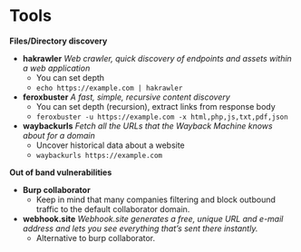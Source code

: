 # Tools

**Files/Directory discovery**
- **hakrawler** *Web crawler, quick discovery of endpoints and assets within a web application*
  - You can set depth
  - `echo https://example.com | hakrawler`
- **feroxbuster** *A fast, simple, recursive content discovery*
  - You can set depth (recursion), extract links from response body
  - `feroxbuster -u https://example.com -x html,php,js,txt,pdf,json`
- **waybackurls** *Fetch all the URLs that the Wayback Machine knows about for a domain*
  - Uncover historical data about a website
  - `waybackurls https://example.com`

**Out of band vulnerabilities**
- **Burp collaborator**
  - Keep in mind that many companies filtering and block outbound traffic to the default collaborator domain.
- **webhook.site** *Webhook.site generates a free, unique URL and e-mail address and lets you see everything that’s sent there instantly.*
  - Alternative to burp collaborator.
